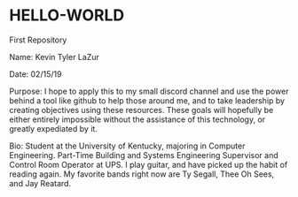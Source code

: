# HELLO-WORLD

First Repository

Name: Kevin Tyler LaZur

Date: 02/15/19

Purpose: I hope to apply this to my small discord channel and use the power behind a tool like github to help those around me, and to take leadership by creating objectives using these resources. These goals will hopefully be either entirely impossible without the assistance of this technology, or greatly expediated by it.

Bio: Student at the University of Kentucky, majoring in Computer Engineering. Part-Time Building and Systems Engineering Supervisor and Control Room Operator at UPS. I play guitar, and have picked up the habit of reading again. My favorite bands right now are Ty Segall, Thee Oh Sees, and Jay Reatard.
